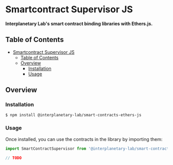 # Smartcontract Supervisor JS

**Interplanetary Lab's smart contract binding libraries with Ethers.js.**

## Table of Contents

- [Smartcontract Supervisor JS](#smartcontract-supervisor-js)
  - [Table of Contents](#table-of-contents)
  - [Overview](#overview)
    - [Installation](#installation)
    - [Usage](#usage)

## Overview

### Installation

```console
$ npm install @interplanetary-lab/smart-contracts-ethers-js
```

### Usage

Once installed, you can use the contracts in the library by importing them:

```javascript
import SmartContractSupervisor from '@interplanetary-lab/smart-contracts-ethers-js';

// TODO

```
